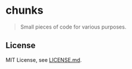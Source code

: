 # chunks

>Small pieces of code for various purposes.

## License

MIT License, see [LICENSE.md](https://github.com/vardecab/chunks/blob/master/LICENSE).